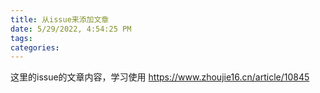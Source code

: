 ```yaml
---
title: 从issue来添加文章
date: 5/29/2022, 4:54:25 PM
tags: 
categories: 
---
```


<!--more-->

这里的issue的文章内容，学习使用
https://www.zhoujie16.cn/article/10845